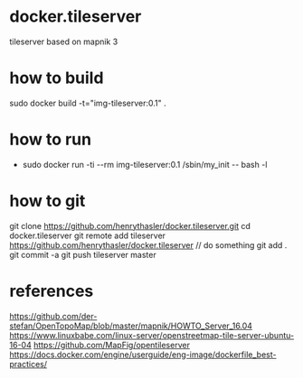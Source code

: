 # docker.tileserver
tileserver based on mapnik 3

# how to build
sudo docker build -t="img-tileserver:0.1" .

# how to run
* sudo docker run -ti --rm img-tileserver:0.1 /sbin/my_init -- bash -l

# how to git
git clone https://github.com/henrythasler/docker.tileserver.git
cd docker.tileserver
git remote add tileserver https://github.com/henrythasler/docker.tileserver
// do something
git add .
git commit -a
git push tileserver master

# references
https://github.com/der-stefan/OpenTopoMap/blob/master/mapnik/HOWTO_Server_16.04
https://www.linuxbabe.com/linux-server/openstreetmap-tile-server-ubuntu-16-04
https://github.com/MapFig/opentileserver
https://docs.docker.com/engine/userguide/eng-image/dockerfile_best-practices/